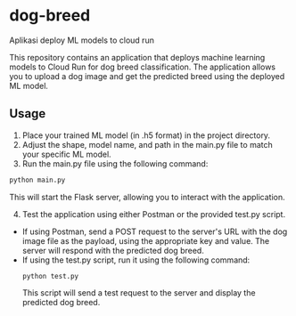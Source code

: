# dog-breed

Aplikasi deploy ML models to cloud run

This repository contains an application that deploys machine learning models to Cloud Run for dog breed classification. The application allows you to upload a dog image and get the predicted breed using the deployed ML model.

## Usage

1. Place your trained ML model (in .h5 format) in the project directory.
2. Adjust the shape, model name, and path in the main.py file to match your specific ML model.
3. Run the main.py file using the following command:

```bash
python main.py
```

This will start the Flask server, allowing you to interact with the application.

4. Test the application using either Postman or the provided test.py script.

- If using Postman, send a POST request to the server's URL with the dog image file as the payload, using the appropriate key and value. The server will respond with the predicted dog breed.
- If using the test.py script, run it using the following command:
  ```
  python test.py
  ```
  This script will send a test request to the server and display the predicted dog breed.
